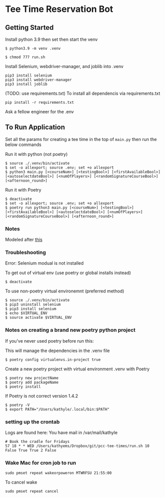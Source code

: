 # Tee Time Reservation Bot


## Getting Started
Install python 3.9 then set then start the venv

```
$ python3.9 -m venv .venv
```

```
$ chmod 777 run.sh
```

Install Selenium, webdriver-manager, and joblib into .venv 
```
pip3 install selenium
pip3 install webdriver-manager
pip3 install joblib
```

(TODO: use requirements.txt)
To install all dependencis via requirements.txt
```
pip install -r requirements.txt
```

Ask a fellow engineer for the .env

## To Run Application
Set all the params for creating a tee time in the top of `main.py` then run the below commands

Run it with python (not poetry)

```
$ source ./.venv/bin/activate
$ set -o allexport; source .env; set +o allexport
$ python3 main.py [<courseNum>] [<testingBool>] [<firstAvailableBool>] [<autoselectdateBool>] [<numOfPlayers>] [<randomSignatureCourseBool>] [<afternoon_round>]
```

Run it with Poetry

```
$ deactivate
$ set -o allexport; source .env; set +o allexport
$ poetry run python3 main.py [<courseNum>] [<testingBool>] [<firstAvailableBool>] [<autoselectdateBool>] [<numOfPlayers>] [<randomSignatureCourseBool>] [<afternoon_round>]
```


### Notes
Modeled after [this](https://medium.com/@ryujimorita.1009/how-i-built-a-booking-automation-bot-to-get-a-popular-cafe-admission-ticket-851bb2f9eac0)


### Troubleshooting
Error: Selenium modual is not installed

To get out of virtual env (use poetry or global installs instead)
```
$ deactivate
```

To use non-poetry virtual environemnt (preferred method)
```
$ source ./.venv/bin/activate
$ pip3 uninstall selenium
$ pip3 install selenium
$ echo $VIRTUAL_ENV
$ source activate $VIRTUAL_ENV
```

### Notes on creating a brand new poetry python project

If you've never used poetry before run this:

This will manage the dependencies in the .venv file
```
$ poetry config virtualenvs.in-project true
```

Create a new poetry project with virtual environment .venv with Poetry
```
$ poetry new projectName
$ poetry add packageName
$ poetry install
```

If Poetry is not correct version 1.4.2
```
$ poetry -V
$ export PATH="/Users/kathyle/.local/bin:$PATH"
```

### setting up the crontab
Logs are found here: You have mail in /var/mail/kathyle
```
# Book the cradle for Fridays
57 18 * * WED /Users/kathyems/Dropbox/git/pcc-tee-times/run.sh 10 False True True 2 False
```

### Wake Mac for cron job to run
```
sudo pmset repeat wakeorpoweron MTWRFSU 21:55:00
```
To cancel wake
```
sudo pmset repeat cancel
```
